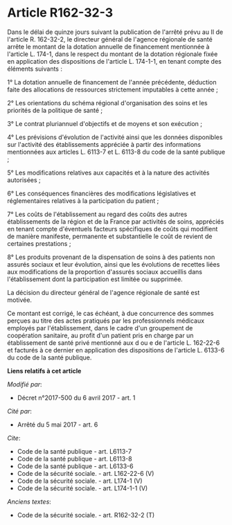 # Article R162-32-3

Dans le délai de quinze jours suivant la publication de l'arrêté prévu au II de l'article R. 162-32-2, le directeur général
de l'agence régionale de santé arrête le montant de la dotation annuelle de financement mentionnée à l'article L. 174-1, dans
le respect du montant de la dotation régionale fixée en application des dispositions de l'article L. 174-1-1, en tenant
compte des éléments suivants : 

1° La dotation annuelle de financement de l'année précédente, déduction faite des allocations de ressources strictement
imputables à cette année ; 

2° Les orientations du schéma régional d'organisation des soins et les priorités de la politique de santé ; 

3° Le contrat pluriannuel d'objectifs et de moyens et son exécution ; 

4° Les prévisions d'évolution de l'activité ainsi que les données disponibles sur l'activité des établissements appréciée à
partir des informations mentionnées aux articles L. 6113-7 et L. 6113-8 du code de la santé publique ; 

5° Les modifications relatives aux capacités et à la nature des activités autorisées ; 

6° Les conséquences financières des modifications législatives et réglementaires relatives à la participation du patient ; 

7° Les coûts de l'établissement au regard des coûts des autres établissements de la région et de la France par activités de
soins, appréciés en tenant compte d'éventuels facteurs spécifiques de coûts qui modifient de manière manifeste, permanente et
substantielle le coût de revient de certaines prestations ; 

8° Les produits provenant de la dispensation de soins à des patients non assurés sociaux et leur évolution, ainsi que les
évolutions de recettes liées aux modifications de la proportion d'assurés sociaux accueillis dans l'établissement dont la
participation est limitée ou supprimée. 

La décision du directeur général de l'agence régionale de santé est motivée. 

Ce montant est corrigé, le cas échéant, à due concurrence des sommes perçues au titre des actes pratiqués par les
professionnels médicaux employés par l'établissement, dans le cadre d'un groupement de coopération sanitaire, au profit d'un
patient pris en charge par un établissement de santé privé mentionné aux d ou e de l'article L. 162-22-6 et facturés à ce
dernier en application des dispositions de l'article L. 6133-6 du code de la santé publique.

**Liens relatifs à cet article**

_Modifié par_:

  - Décret n°2017-500 du 6 avril 2017 - art. 1

_Cité par_:

  - Arrêté du 5 mai 2017 - art. 6

_Cite_:

  - Code de la santé publique - art. L6113-7
  - Code de la santé publique - art. L6113-8
  - Code de la santé publique - art. L6133-6
  - Code de la sécurité sociale. - art. L162-22-6 (V)
  - Code de la sécurité sociale. - art. L174-1 (V)
  - Code de la sécurité sociale. - art. L174-1-1 (V)

_Anciens textes_:

  - Code de la sécurité sociale. - art. R162-32-2 (T)
